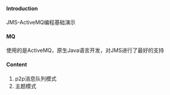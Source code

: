 #### Introduction
JMS-ActiveMQ编程基础演示

#### MQ
使用的是ActiveMQ，原生Java语言开发，对JMS进行了最好的支持

#### Content
1. p2p消息队列模式
2. 主题模式